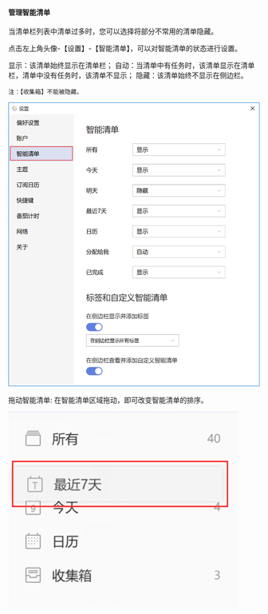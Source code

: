 #### 管理智能清单

当清单栏列表中清单过多时，您可以选择将部分不常用的清单隐藏。

点击左上角头像-【设置】-【智能清单】，可以对智能清单的状态进行设置。

显示：该清单始终显示在清单栏； 自动：当清单中有任务时，该清单显示在清单栏，清单中没有任务时，该清单不显示； 隐藏：该清单始终不显示在侧边栏。

`注：【收集箱】不能被隐藏。`

![winlistmange1](../../images/Windows/list/pasted%20image%200%2011.png)

拖动智能清单: 在智能清单区域拖动，即可改变智能清单的排序。

![winlistmange2](../../images/Windows/list/pasted%20image%200.png)

